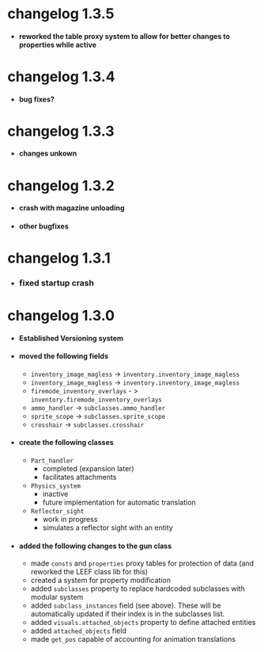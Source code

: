 # changelog 1.3.5
* #### reworked the table proxy system to allow for better changes to properties while active

# changelog 1.3.4
* #### bug fixes?

# changelog 1.3.3
* #### changes unkown

# changelog 1.3.2
* #### crash with magazine unloading
* #### other bugfixes

# changelog 1.3.1
* ### fixed startup crash

# changelog 1.3.0
* #### Established Versioning system
* #### moved the following fields
  * `inventory_image_magless` -> `inventory.inventory_image_magless`
  * `inventory_image_magless` -> `inventory.inventory_image_magless`
  * `firemode_inventory_overlays` - > `inventory.firemode_inventory_overlays`
  * `ammo_handler` -> `subclasses.ammo_handler`
  * `sprite_scope` -> `subclasses.sprite_scope`
  * `crosshair` -> `subclasses.crosshair`
* #### create the following classes
  * `Part_handler`
    * completed (expansion later)
    * facilitates attachments
  * `Physics_system`
    * inactive
    * future implementation for automatic translation
  * `Reflector_sight`
    * work in progress
    * simulates a reflector sight with an entity
* #### added the following changes to the gun class
  * made `consts` and `properties` proxy tables for protection of data (and reworked the LEEF class lib for this)
  * created a system for property modification
  * added `subclasses` property to replace hardcoded subclasses with modular system
  * added `subclass_instances` field (see above). These will be automatically updated if their index is in the subclasses list.
  * added `visuals.attached_objects` property to define attached entities
  * added `attached_objects` field
  * made `get_pos` capable of accounting for animation translations


